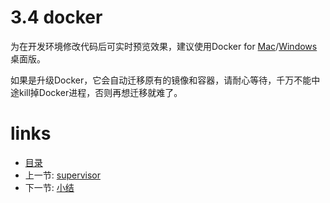 # 3.4 docker

为在开发环境修改代码后可实时预览效果，建议使用Docker for [Mac](https://download.docker.com/mac/stable/Docker.dmg)/[Windows](https://download.docker.com/win/stable/InstallDocker.msi)桌面版。

如果是升级Docker，它会自动迁移原有的镜像和容器，请耐心等待，千万不能中途kill掉Docker进程，否则再想迁移就难了。

# links
  * [目录](<preface.md>)
  * 上一节: [supervisor](<03.3.md>)
  * 下一节: [小结](<03.5.md>)